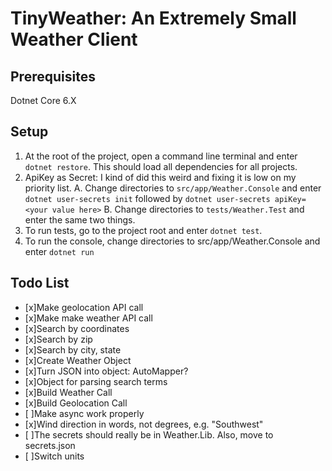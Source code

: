 # TinyWeather: An Extremely Small Weather Client

## Prerequisites

Dotnet Core 6.X

## Setup

1. At the root of the project, open a command line terminal and enter `dotnet restore`. This should load all dependencies for all projects.
2. ApiKey as Secret: I kind of did this weird and fixing it is low on my priority list.
   A. Change directories to `src/app/Weather.Console` and enter `dotnet user-secrets init` followed by `dotnet user-secrets apiKey=<your value here>`
   B. Change directories to `tests/Weather.Test` and enter the same two things.
3. To run tests, go to the project root and enter `dotnet test`.
4. To run the console, change directories to src/app/Weather.Console and enter `dotnet run`

## Todo List

- [x]Make geolocation API call
- [x]Make make weather API call
- [x]Search by coordinates
- [x]Search by zip
- [x]Search by city, state
- [x]Create Weather Object
- [x]Turn JSON into object: AutoMapper?
- [x]Object for parsing search terms
- [x]Build Weather Call
- [x]Build Geolocation Call
- [ ]Make async work properly
- [x]Wind direction in words, not degrees, e.g. "Southwest"
- [ ]The secrets should really be in Weather.Lib. Also, move to secrets.json
- [ ]Switch units
